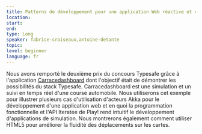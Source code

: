 ```yaml
---
title: Patterns de développement pour une application Web réactive et concurrente
location: 
start: 
end: 
type: Long
speaker: fabrice-croiseaux,antoine-detante
topic: 
level: beginner
language: fr
---
```


Nous avons remporté le deuxième prix du concours Typesafe grâce à l'application [Carracedashboard](https://github.com/intechgrp/CarRaceDashboard) dont l'objectif était de démontrer les possibilités du stack Typesafe.
Carracedashboard est une simulation et un suivi en temps réel d'une course automobile. Nous utiliserons cet exemple pour illustrer plusieurs cas d'utilisation d'acteurs Akka pour le développement d'une application web et en quoi la programmation fonctionnelle et l'API Iteratee de Play! rend intuitif le développement d'applications de simulation. Nous montrerons également comment utiliser HTML5 pour améliorer la fluidité des déplacements sur les cartes.
